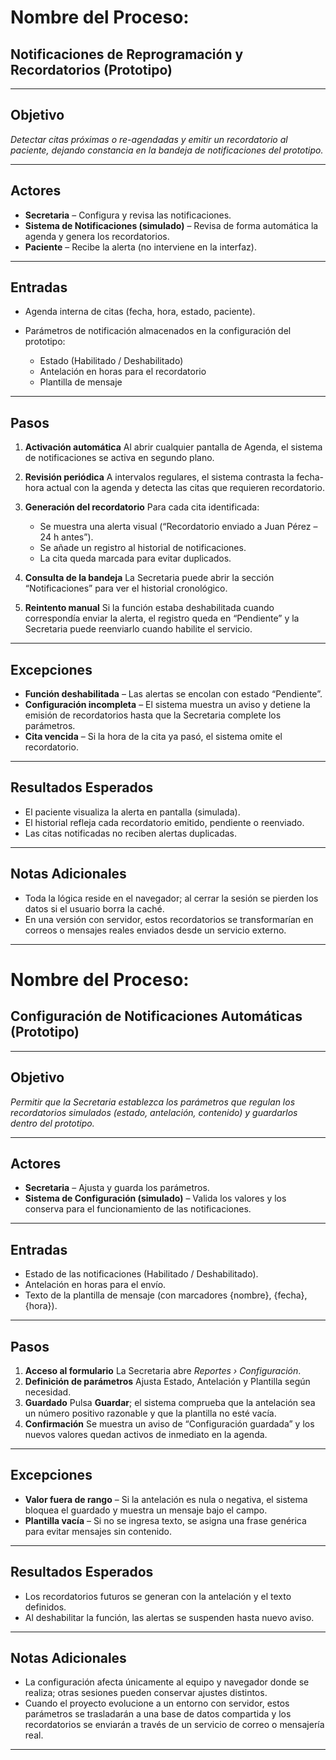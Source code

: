# **Nombre del Proceso:**

## Notificaciones de Reprogramación y Recordatorios (Prototipo)

---

## **Objetivo**

*Detectar citas próximas o re-agendadas y emitir un recordatorio al paciente, dejando constancia en la bandeja de notificaciones del prototipo.*

---

## **Actores**

* **Secretaria** – Configura y revisa las notificaciones.
* **Sistema de Notificaciones (simulado)** – Revisa de forma automática la agenda y genera los recordatorios.
* **Paciente** – Recibe la alerta (no interviene en la interfaz).

---

## **Entradas**

* Agenda interna de citas (fecha, hora, estado, paciente).
* Parámetros de notificación almacenados en la configuración del prototipo:

  * Estado (Habilitado / Deshabilitado)
  * Antelación en horas para el recordatorio
  * Plantilla de mensaje

---

## **Pasos**

1. **Activación automática**
   Al abrir cualquier pantalla de Agenda, el sistema de notificaciones se activa en segundo plano.
2. **Revisión periódica**
   A intervalos regulares, el sistema contrasta la fecha-hora actual con la agenda y detecta las citas que requieren recordatorio.
3. **Generación del recordatorio**
   Para cada cita identificada:

   * Se muestra una alerta visual (“Recordatorio enviado a Juan Pérez – 24 h antes”).
   * Se añade un registro al historial de notificaciones.
   * La cita queda marcada para evitar duplicados.
4. **Consulta de la bandeja**
   La Secretaria puede abrir la sección “Notificaciones” para ver el historial cronológico.
5. **Reintento manual**
   Si la función estaba deshabilitada cuando correspondía enviar la alerta, el registro queda en “Pendiente” y la Secretaria puede reenviarlo cuando habilite el servicio.

---

## **Excepciones**

* **Función deshabilitada** – Las alertas se encolan con estado “Pendiente”.
* **Configuración incompleta** – El sistema muestra un aviso y detiene la emisión de recordatorios hasta que la Secretaria complete los parámetros.
* **Cita vencida** – Si la hora de la cita ya pasó, el sistema omite el recordatorio.

---

## **Resultados Esperados**

* El paciente visualiza la alerta en pantalla (simulada).
* El historial refleja cada recordatorio emitido, pendiente o reenviado.
* Las citas notificadas no reciben alertas duplicadas.

---

## **Notas Adicionales**

* Toda la lógica reside en el navegador; al cerrar la sesión se pierden los datos si el usuario borra la caché.
* En una versión con servidor, estos recordatorios se transformarían en correos o mensajes reales enviados desde un servicio externo.

---

# **Nombre del Proceso:**

## Configuración de Notificaciones Automáticas (Prototipo)

---

## **Objetivo**

*Permitir que la Secretaria establezca los parámetros que regulan los recordatorios simulados (estado, antelación, contenido) y guardarlos dentro del prototipo.*

---

## **Actores**

* **Secretaria** – Ajusta y guarda los parámetros.
* **Sistema de Configuración (simulado)** – Valida los valores y los conserva para el funcionamiento de las notificaciones.

---

## **Entradas**

* Estado de las notificaciones (Habilitado / Deshabilitado).
* Antelación en horas para el envío.
* Texto de la plantilla de mensaje (con marcadores {nombre}, {fecha}, {hora}).

---

## **Pasos**

1. **Acceso al formulario**
   La Secretaria abre *Reportes › Configuración*.
2. **Definición de parámetros**
   Ajusta Estado, Antelación y Plantilla según necesidad.
3. **Guardado**
   Pulsa **Guardar**; el sistema comprueba que la antelación sea un número positivo razonable y que la plantilla no esté vacía.
4. **Confirmación**
   Se muestra un aviso de “Configuración guardada” y los nuevos valores quedan activos de inmediato en la agenda.

---

## **Excepciones**

* **Valor fuera de rango** – Si la antelación es nula o negativa, el sistema bloquea el guardado y muestra un mensaje bajo el campo.
* **Plantilla vacía** – Si no se ingresa texto, se asigna una frase genérica para evitar mensajes sin contenido.

---

## **Resultados Esperados**

* Los recordatorios futuros se generan con la antelación y el texto definidos.
* Al deshabilitar la función, las alertas se suspenden hasta nuevo aviso.

---

## **Notas Adicionales**

* La configuración afecta únicamente al equipo y navegador donde se realiza; otras sesiones pueden conservar ajustes distintos.
* Cuando el proyecto evolucione a un entorno con servidor, estos parámetros se trasladarán a una base de datos compartida y los recordatorios se enviarán a través de un servicio de correo o mensajería real.

---

